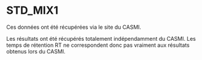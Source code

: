 # STD_MIX1

Ces données ont été récupérées via le site du CASMI.

Les résultats ont été récupérés totalement indépendamment du CASMI. Les temps de rétention RT ne correspondent donc pas vraiment aux résultats obtenus lors du CASMI.
